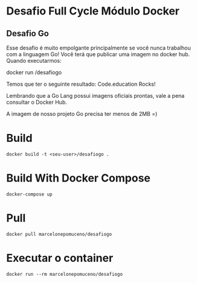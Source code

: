 # Desafio Full Cycle Módulo Docker
## Desafio Go

Esse desafio é muito empolgante principalmente se você nunca trabalhou com a linguagem Go!
Você terá que publicar uma imagem no docker hub. Quando executarmos:

docker run <seu-user>/desafiogo

Temos que ter o seguinte resultado: Code.education Rocks!

Lembrando que a Go Lang possui imagens oficiais prontas, vale a pena consultar o Docker Hub.

A imagem de nosso projeto Go precisa ter menos de 2MB =)


# Build 
```
docker build -t <seu-user>/desafiogo .
```
  
# Build With Docker Compose
```
docker-compose up
```

# Pull 
```
docker pull marcelonepomuceno/desafiogo
```

# Executar o container
```
docker run --rm marcelonepomuceno/desafiogo
```
